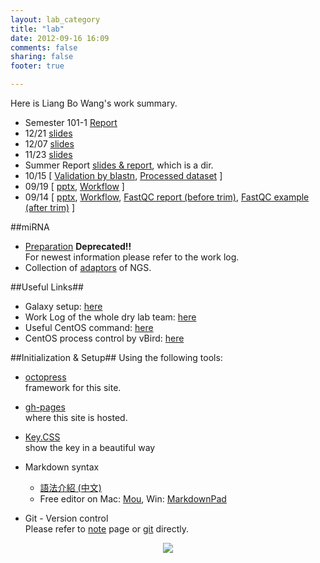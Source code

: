 ```yaml
---
layout: lab_category
title: "lab"
date: 2012-09-16 16:09
comments: false
sharing: false
footer: true

---
```

Here is Liang Bo Wang's work summary.

* Semester 101-1 [Report](https://www.dropbox.com/s/w89jojb1liy6qfg/report-100-1.pdf)  
* 12/21 [slides](/blog/2012/12/21/work-log-12-slash-21/)
* 12/07 [slides](/blog/2012/12/05/work-log-12-slash-5/)
* 11/23 [slides](/blog/2012/11/20/work-log-11-slash-20/)
* Summer Report [slides & report][summer-report], which is a dir.
* 10/15 [ [Validation by blastn][1015-1], [Processed dataset][1015-2] ]
* 09/19 [ [pptx][0919-1], [Workflow][0919-2] ]
* 09/14 [ [pptx][0914-1], [Workflow][0914-2], [FastQC report (before trim)][0914-3], [FastQC example (after trim)][0914-4] ]

[0914-1]: /lab/data/0914/0914.pptx 
[0914-2]: /lab/data/0914/workflow-0914.pdf
[0914-3]: /lab/data/0914/FastQC-before-trimming/fastqc_report.html
[0914-4]: http://www.liacs.nl/~yanju/data/fastqc/FASTQC/RU_012_TTCAGC_L008_R1.fastx.trim.90_fastqc/fastqc_report.html

[0919-1]: /lab/data/0919/0919.pptx 
[0919-2]: /lab/data/0919/workflow-0919.pdf
[1015-1]: http://liang.ntuphoto.tw/lab-data/1015-result/unassign/blastn_result2.html
[1015-2]: http://liang.ntuphoto.tw/lab-data/1015-result/
[summer-report]: http://liang.ntuphoto.tw/lab-data/Report/


##miRNA
* [Preparation](/lab/miRNA) **Deprecated!!**  
  For newest information please refer to the work log.
* Collection of [adaptors] of NGS.

[adaptors]: /lab/data/Illumina_Adapters.txt


##Useful Links##
* Galaxy setup: [here](/lab/galaxy/)
* Work Log of the whole dry lab team: [here](https://docs.google.com/spreadsheet/ccc?key=0Aq56AmAMeOpPdHFLbjlQUTltZWlETVB2TnA4a1VrOWc&hl=en#gid=59)
* Useful CentOS command: [here](/lab/CentOSCmd/)
* CentOS process control by vBird: [here](http://linux.vbird.org/linux_basic/0440processcontrol.php)

<a name='#initial'></a>
##Initialization & Setup##
Using the following tools:

* [octopress](http://octopress.org/)  
  framework for this site.
  
* [gh-pages](http://pages.github.com/)  
  where this site is hosted.
        
* [Key.CSS](http://michaelhue.com/keyscss/)  
  show the key in a beautiful way
    
* Markdown syntax
    * [語法介紹 (中文)](http://markdown.tw/)  
    * Free editor on Mac: [Mou](http://mouapp.com/), Win: [MarkdownPad](http://markdownpad.com/)


* Git - Version control <a name='git'></a>  
  Please refer to [note] page or [git] directly.
  
[git]: /note/git
[note]: /note

<center><img src="/images/macarthur.png"></center>
